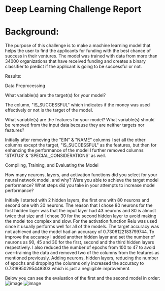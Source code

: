 # Deep Learning Challenge Report 
# Background:
The purpose of this challenge is to make a machine learning model that helps the user to find the applicants for funding with the best chance of success in their ventures. The model was trained with data from more than 34000 organizations that have received funding  and creates a binary classifier to predict if the applicant is going to be successful or not. 

Results:

Data Preprocessing

What variable(s) are the target(s) for your model?

The column, "IS_SUCCESSFUL" which indicates if the money was used effectively or not is the target of the model. 

What variable(s) are the features for your model? What variable(s) should be removed from the input data because they are neither targets nor features?

Initially after removing the "EIN" & "NAME" columns I set all the other columns except the target, "IS_SUCCESSFUL" as the features, but then for enhancing the performance of the model I further removed columns 'STATUS' & 'SPECIAL_CONSIDERATIONS' as well. 

Compiling, Training, and Evaluating the Model

How many neurons, layers, and activation functions did you select for your neural network model, and why?
Were you able to achieve the target model performance?
What steps did you take in your attempts to increase model performance?

Initially I started with 2 hidden layers, the first one with 80 neurons and second one with 30 neurons. The reason that I chose 80 neurons for the first hidden layer was that the input layer had 43 neurons and 80 is almost twice that size and I chose 30 for the second hidden layer to avoid making the model too complex and slow. For the activation function Relu was used since it usually performs well for all of the models. The target accuracy was not achieved and the model had an accuracy of 0.7306122183799744. To improve the accuracy I added another hidden layer and set the number of neurons as 90, 45 and 30 for the first, second and the third hidden layers respectively. I also reduced the number of epochs from 100 to 47 to avoid over-training the data and removed two of the columns from the features as mentioned previously. Adding neurons, hidden layers, reducing the number of epochs and dropping the columns only increased the accuracy to 0.7318950295448303 which is just a negligible improvement. 

Below you can see the evaluation of the first and the second model in order:
![image](https://user-images.githubusercontent.com/117786659/229657056-2c4c1b62-35cc-4878-9882-24904db185e6.png)
![image](https://user-images.githubusercontent.com/117786659/229657110-0b0fcb97-2a43-45d0-bb68-672bb4474f41.png)

